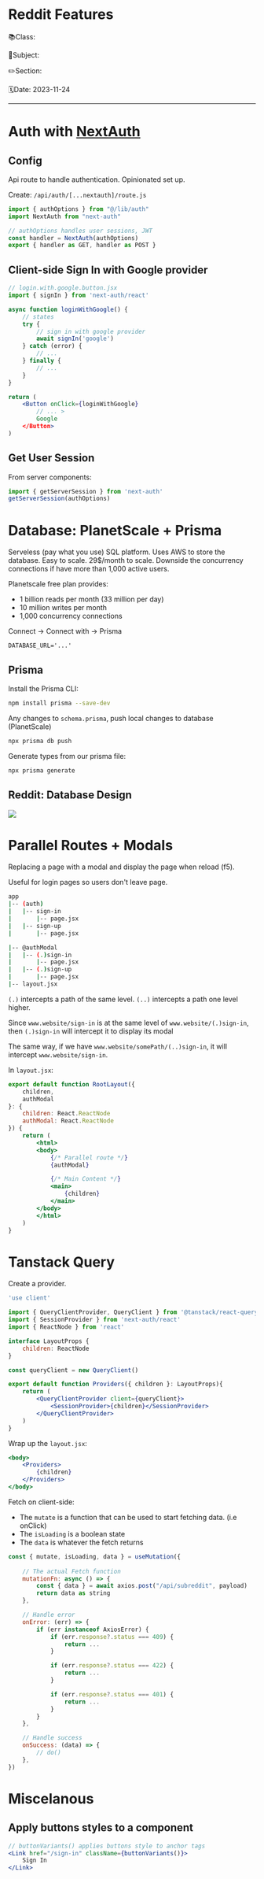 # Reddit Features

📚Class: 

📘Subject: <a href="https://github.com/lamula21/cheat-sheets/blob/main/"></a>

✏️Section: 

🗓️Date: 2023-11-24

---

# Auth with [NextAuth](https://next-auth.js.org/)

## Config

Api route to handle authentication. Opinionated set up.

Create: `/api/auth/[...nextauth]/route.js`

```js
import { authOptions } from "@/lib/auth"
import NextAuth from "next-auth"

// authOptions handles user sessions, JWT
const handler = NextAuth(authOptions)
export { handler as GET, handler as POST }
```

## Client-side Sign In with Google provider

```jsx
// login.with.google.button.jsx
import { signIn } from 'next-auth/react'

async function loginWithGoogle() {
	// states	
	try {
		// sign in with google provider
		await signIn('google')
	} catch (error) {
		// ...
	} finally {
		// ...
	}
}

return (
	<Button onClick={loginWithGoogle}
		// ... >
		Google
	</Button>
)
```

## Get User Session

From server components:
```js
import { getServerSession } from 'next-auth'
getServerSession(authOptions)
```
# Database:  PlanetScale + Prisma

Serveless (pay what you use) SQL platform. Uses AWS to store the database. Easy to scale. 29$/month to scale. Downside the concurrency connections if have more than 1,000 active users.

Planetscale free plan provides:
- 1 billion reads per month (33 million per day)
- 10 million writes per month
- 1,000 concurrency connections

Connect -> Connect with -> Prisma

```.env
DATABASE_URL='...'
```

## Prisma

Install the Prisma CLI:
```bash
npm install prisma --save-dev
```

Any changes to `schema.prisma`, push local changes to database (PlanetScale)

```bash
npx prisma db push
```

Generate types from our prisma file:
```bash
npx prisma generate
```

## Reddit: Database Design

![](20231125010655.png)
# Parallel Routes + Modals

Replacing a page with a modal and display the page when reload (f5).

Useful for login pages so users don't leave page.

```bash
app
|-- (auth)
|   |-- sign-in
|       |-- page.jsx
|   |-- sign-up
|       |-- page.jsx

|-- @authModal
|   |-- (.)sign-in
|       |-- page.jsx
|   |-- (.)sign-up
|       |-- page.jsx
|-- layout.jsx
```

`(.)` intercepts a path of the same level.
`(..)` intercepts a path one level higher.

Since `www.website/sign-in` is at the same level of `www.website/(.)sign-in`, then `(.)sign-in` will intercept it to display its modal

The same way, if we have `www.website/somePath/(..)sign-in`, it will intercept `www.website/sign-in`.

In `layout.jsx`:
```jsx
export default function RootLayout({
	children,
	authModal
}: {
	children: React.ReactNode
	authModal: React.ReactNode
}) {
	return (
		<html>
		<body>
			{/* Parallel route */}
			{authModal}

			{/* Main Content */}
			<main>
				{children}
			</main>			
		</body>
		</html>
	)
}
```

# Tanstack Query

Create a provider.

```jsx
'use client'

import { QueryClientProvider, QueryClient } from '@tanstack/react-query'
import { SessionProvider } from 'next-auth/react'
import { ReactNode } from 'react'

interface LayoutProps {
	children: ReactNode
}

const queryClient = new QueryClient()

export default function Providers({ children }: LayoutProps){
	return (
		<QueryClientProvider client={queryClient}>
			<SessionProvider>{children}</SessionProvider>
		</QueryClientProvider>
	)
}
```

Wrap up the `layout.jsx`:
```jsx
<body>
	<Providers>
		{children}
	</Providers>
</body>
```

Fetch on client-side:
- The `mutate` is a function that can be used to start fetching data. (i.e onClick)
- The `isLoading` is a boolean state
- The `data` is whatever the fetch returns
```js
const { mutate, isLoading, data } = useMutation({
	
	// The actual Fetch function
	mutationFn: async () => {
		const { data } = await axios.post("/api/subreddit", payload)
		return data as string
	},

	// Handle error
	onError: (err) => {
		if (err instanceof AxiosError) {
			if (err.response?.status === 409) {
				return ...
			}

			if (err.response?.status === 422) {
				return ...
			}

			if (err.response?.status === 401) {
				return ...
			}
		}
	},

	// Handle success
	onSuccess: (data) => {
		// do()
	},
})
```



# Miscelanous

## Apply buttons styles to a <Link/> component


```jsx
// buttonVariants() applies buttons style to anchor tags
<Link href="/sign-in" className={buttonVariants()}>
	Sign In
</Link>
```


